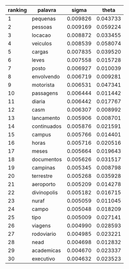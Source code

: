 | ranking | palavra | sigma | theta |
| --- | --- | --- | --- |
| 1 | pequenas | 0.009826 | 0.043733 |
| 2 | pessoas | 0.009169 | 0.059224 |
| 3 | locacao | 0.008872 | 0.033455 |
| 4 | veiculos | 0.008539 | 0.058074 |
| 5 | cargas | 0.007835 | 0.039520 |
| 6 | leves | 0.007558 | 0.015728 |
| 7 | posto | 0.006927 | 0.010039 |
| 8 | envolvendo | 0.006719 | 0.009281 |
| 9 | motorista | 0.006531 | 0.047341 |
| 10 | passagens | 0.006444 | 0.011442 |
| 11 | diaria | 0.006442 | 0.017767 |
| 12 | casm | 0.006307 | 0.008992 |
| 13 | lancamento | 0.005906 | 0.008701 |
| 14 | continuados | 0.005876 | 0.021591 |
| 15 | campus | 0.005766 | 0.014401 |
| 16 | horas | 0.005716 | 0.020516 |
| 17 | meses | 0.005664 | 0.019643 |
| 18 | documentos | 0.005626 | 0.031517 |
| 19 | campinas | 0.005345 | 0.008798 |
| 20 | terrestre | 0.005268 | 0.035928 |
| 21 | aeroporto | 0.005209 | 0.014278 |
| 22 | divinopolis | 0.005182 | 0.016715 |
| 23 | nuraf | 0.005059 | 0.011045 |
| 24 | campo | 0.005048 | 0.018209 |
| 25 | tipo | 0.005009 | 0.027141 |
| 26 | viagens | 0.004990 | 0.028593 |
| 27 | rodoviario | 0.004985 | 0.023221 |
| 28 | nead | 0.004698 | 0.012832 |
| 29 | academicas | 0.004670 | 0.023337 |
| 30 | executivo | 0.004632 | 0.023523 |
